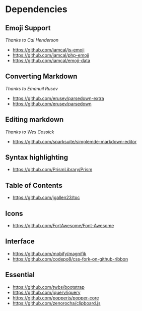 # Dependencies

## Emoji Support

*Thanks to Cal Henderson*

 * https://github.com/iamcal/js-emoji
 * https://github.com/iamcal/php-emoji
 * https://github.com/iamcal/emoji-data

## Converting Markdown

*Thanks to Emanuil Rusev*

 * https://github.com/erusev/parsedown-extra
 * https://github.com/erusev/parsedown

## Editing markdown

*Thanks to Wes Cossick*

 * https://github.com/sparksuite/simplemde-markdown-editor

## Syntax highlighting

 * https://github.com/PrismLibrary/Prism

## Table of Contents

 * https://github.com/jgallen23/toc

## Icons

 * https://github.com/FortAwesome/Font-Awesome

## Interface
 * https://github.com/mobify/magnifik
 * https://github.com/codepo8/css-fork-on-github-ribbon

## Essential

 * https://github.com/twbs/bootstrap
 * https://github.com/jquery/jquery
 * https://github.com/popperjs/popper-core
 * https://github.com/zenorocha/clipboard.js